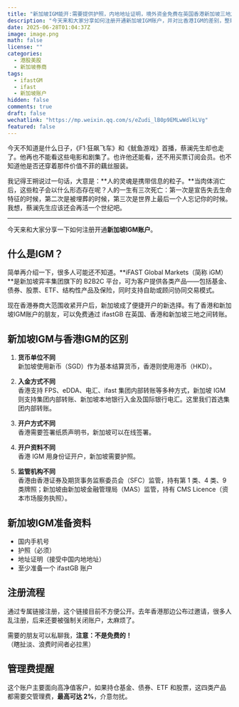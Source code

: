 ```yaml
---
title: "新加坡IGM能开:需要提供护照，内地地址证明，境外资金免费在英国香港新加坡三地之间互转"
description: "今天来和大家分享如何注册开通新加坡IGM账户，并对比香港IGM的差别，整理准备资料、注册流程和费用提醒。"
date: 2025-06-28T01:04:37Z
image: image.png
math: false
license: ""
categories:
  - 港股美股
  - 新加坡券商
tags:
  - ifastGM
  - ifast
  - 新加坡账户
hidden: false
comments: true
draft: false
wechatlink: "https://mp.weixin.qq.com/s/eZudi_lB0p9EMLwWdlkLVg"
featured: false
---
```


今天不知道是什么日子，《F1·狂飙飞车》和《鱿鱼游戏》首播，蔡澜先生却也走了。他再也不能看这些电影和剧集了。也许他还能看，还不用买票订阅会员。也不知道他是否还穿着那件价值不菲的藕丝服装。

我记得王朔说过一句话，大意是：**人的灵魂是携带信息的粒子。**当肉体消亡后，这些粒子会以什么形态存在呢？人的一生有三次死亡：第一次是宣告失去生命特征的时候，第二次是被埋葬的时候，第三次是世界上最后一个人忘记你的时候。我想，蔡澜先生应该还会再活一个世纪吧。

---

今天来和大家分享一下如何注册开通**新加坡IGM账户**。

## 什么是IGM？

简单再介绍一下，很多人可能还不知道。**iFAST Global Markets（简称 iGM）**是新加坡弈丰集团旗下的 B2B2C 平台，可为客户提供各类产品——包括基金、债券、股票、ETF、结构性产品及保险，同时支持自助或顾问协同交易模式。

现在香港券商大范围收紧开户后，新加坡成了便捷开户的新选择。有了香港和新加坡IGM账户的朋友，可以免费通过 ifastGB 在英国、香港和新加坡三地之间转账。

## 新加坡IGM与香港IGM的区别

1. **货币单位不同**  
   新加坡使用新币（SGD）作为基本结算货币，香港则使用港币（HKD）。

2. **入金方式不同**  
   香港支持 FPS、eDDA、电汇、ifast 集团内部转账等多种方式，新加坡 IGM 则支持集团内部转账、新加坡本地银行入金及国际银行电汇。这里我们首选集团内部转账。

3. **开户方式不同**  
   香港需要签署纸质声明书，新加坡可以在线签署。

4. **开户资料不同**  
   香港 IGM 用身份证开户，新加坡需要护照。

5. **监管机构不同**  
   香港由香港证券及期货事务监察委员会（SFC）监管，持有第 1 类、4 类、9 类牌照；新加坡由新加坡金融管理局（MAS）监管，持有 CMS Licence（资本市场服务执照）。

## 新加坡IGM准备资料

- 国内手机号
- 护照（必须）
- 地址证明（接受中国内地地址）
- 至少准备一个 ifastGB 账户

## 注册流程

通过专属链接注册，这个链接目前不方便公开。去年香港那边公布过邀请，很多人乱注册，后来还要被强制关闭账户，太麻烦了。

需要的朋友可以私聊我，**注意：不是免费的！**  
（瞎扯淡、浪费时间者必拉黑）

## 管理费提醒

这个账户主要面向高净值客户，如果持仓基金、债券、ETF 和股票，这四类产品都需要交管理费，**最高可达 2%**，介意勿扰。
